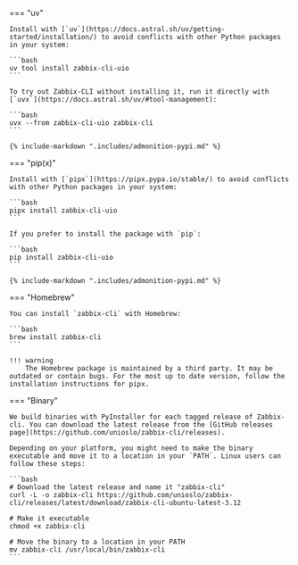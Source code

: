 === "uv"

    Install with [`uv`](https://docs.astral.sh/uv/getting-started/installation/) to avoid conflicts with other Python packages in your system:

    ```bash
    uv tool install zabbix-cli-uio
    ```

    To try out Zabbix-CLI without installing it, run it directly with [`uvx`](https://docs.astral.sh/uv/#tool-management):

    ```bash
    uvx --from zabbix-cli-uio zabbix-cli
    ```

    {% include-markdown ".includes/admonition-pypi.md" %}

=== "pip(x)"

    Install with [`pipx`](https://pipx.pypa.io/stable/) to avoid conflicts with other Python packages in your system:

    ```bash
    pipx install zabbix-cli-uio
    ```

    If you prefer to install the package with `pip`:

    ```bash
    pip install zabbix-cli-uio
    ```

    {% include-markdown ".includes/admonition-pypi.md" %}

=== "Homebrew"

    You can install `zabbix-cli` with Homebrew:

    ```bash
    brew install zabbix-cli
    ```

    !!! warning
        The Homebrew package is maintained by a third party. It may be outdated or contain bugs. For the most up to date version, follow the installation instructions for pipx.

=== "Binary"

    We build binaries with PyInstaller for each tagged release of Zabbix-cli. You can download the latest release from the [GitHub releases page](https://github.com/unioslo/zabbix-cli/releases).

    Depending on your platform, you might need to make the binary executable and move it to a location in your `PATH`. Linux users can follow these steps:

    ```bash
    # Download the latest release and name it "zabbix-cli"
    curl -L -o zabbix-cli https://github.com/unioslo/zabbix-cli/releases/latest/download/zabbix-cli-ubuntu-latest-3.12

    # Make it executable
    chmod +x zabbix-cli

    # Move the binary to a location in your PATH
    mv zabbix-cli /usr/local/bin/zabbix-cli
    ```
